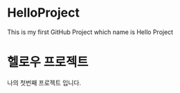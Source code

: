 # HelloProject
This is my first GitHub Project which name is Hello Project
# 헬로우 프로젝트 
나의 첫번째 프로젝트 입니다. 
